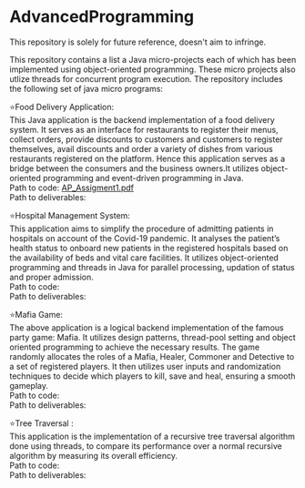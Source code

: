 # AdvancedProgramming
 
This repository is solely for future reference, doesn't aim to infringe. 
 
This repository contains a list a Java micro-projects each of which has been implemented using object-oriented programming. These micro projects also utlize threads for concurrent program execution. The repository includes the following set of java micro programs:

⭐️Food Delivery Application: </br>
This Java application is the backend implementation of a food delivery system. It serves as an interface for restaurants to register their menus, collect orders, provide discounts to customers and customers to register themselves, avail discounts and order a variety of dishes from various restaurants registered on the platform. Hence this application serves as a bridge between the consumers and the business owners.It utilizes object-oriented programming and event-driven programming in Java. </br>
Path to code: [AP_Assigment1.pdf](Assignment1/AP_Assignment1.pdf) </br>
Path to deliverables: </br>

⭐️Hospital Management System: </br>
This application aims to simplify the procedure of admitting patients in hospitals on account of the Covid-19 pandemic. It analyses the patient’s health status to onboard new patients in the registered hospitals based on the availability of beds and vital care facilities. It utilizes object-oriented programming and threads in Java for parallel processing, updation of status and proper admission. </br>
Path to code:  </br>
Path to deliverables: </br>

⭐️Mafia Game: </br>
The above application is a logical backend implementation of the famous party game: Mafia. It utilizes design patterns, thread-pool setting and object oriented programming to achieve the necessary results. The game randomly allocates the roles of a Mafia, Healer, Commoner and Detective to a set of registered players. It then utilizes user inputs and randomization techniques to decide which players to kill, save and heal, ensuring a smooth gameplay. </br>
Path to code:   </br>
Path to deliverables: </br>

⭐️Tree Traversal : </br>
This application is the implementation of a recursive tree traversal algorithm done using threads, to compare its performance over a normal recursive algorithm by measuring its overall efficiency. </br>
Path to code:   </br>
Path to deliverables: </br>
 
